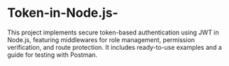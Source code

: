# Token-in-Node.js-
This project implements secure token-based authentication using JWT in Node.js, featuring middlewares for role management, permission verification, and route protection. It includes ready-to-use examples and a guide for testing with Postman.
